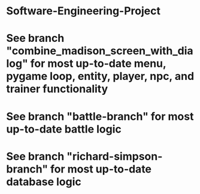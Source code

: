 # Software-Engineering-Project

# See branch "combine_madison_screen_with_dialog" for most up-to-date menu, pygame loop, entity, player, npc, and trainer functionality
# See branch "battle-branch" for most up-to-date battle logic
# See branch "richard-simpson-branch" for most up-to-date database logic